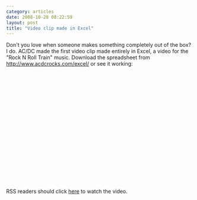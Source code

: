 ```yaml
---
category: articles
date: 2008-10-28 08:22:59
layout: post
title: "Video clip made in Excel"
---
```


<p>Don't you love when someone makes something completely out of the box? I do. AC/DC made the first video clip made entirely in Excel, a video for the "Rock N Roll Train" music. Download the spreadsheet from <a href="http://www.acdcrocks.com/excel/">http://www.acdcrocks.com/excel/</a> or see it working:</p> <iframe title="Video clip made in Excel" width="480" height="300" data-src="//www.youtube.com/embed/h9_YkXHCkgA" frameborder="0" allowfullscreen></iframe><p>RSS readers should click <a href="//joaobordalo.com/articles/2008/10/28/video-clip-made-in-excel">here</a> to watch the video.</p>
